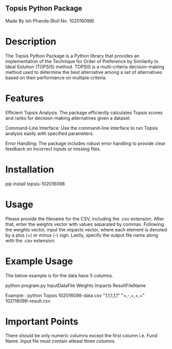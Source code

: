 ## Topsis Python Package

Made By Ish Phanda (Roll No. 102016098)

# Description

The Topsis Python Package is a Python library that provides an implementation of the Technique for Order of Preference by Similarity to Ideal Solution (TOPSIS) method. TOPSIS is a multi-criteria decision-making method used to determine the best alternative among a set of alternatives based on their performance on multiple criteria.

# Features

Efficient Topsis Analysis: The package efficiently calculates Topsis scores and ranks for decision-making alternatives given a dataset.

Command-Line Interface: Use the command-line interface to run Topsis analysis easily with specified parameters.

Error Handling: The package includes robust error handling to provide clear feedback on incorrect inputs or missing files.

# Installation

pip install topsis-102016098

# Usage

Please provide the filename for the CSV, including the .csv extension. After that, enter the weights vector with values separated by commas. Following the weights vector, input the impacts vector, where each element is denoted by a plus (+) or minus (-) sign. Lastly, specify the output file name along with the .csv extension.

# Example Usage

The below example is for the data have 5 columns.

python program.py InputDataFile Weights Impacts ResultFileName

Example : python Topsis 102016098-data.csv "1,1,1,1,1" "+,-,+,+,+" 102116096-result.csv

# Important Points

There should be only numeric columns except the first column i.e. Fund Name.
Input file must contain atleast three columns.
